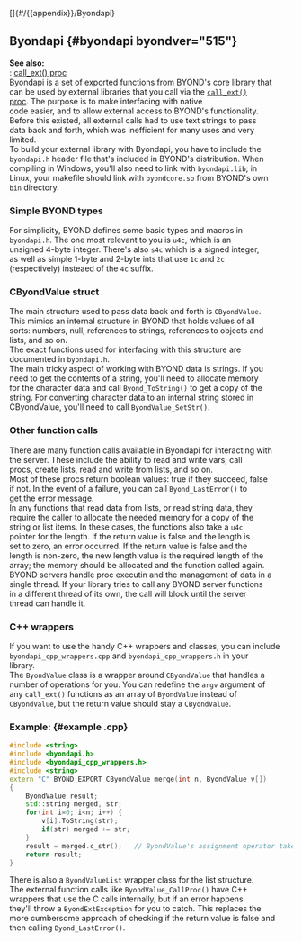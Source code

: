 []{#/{{appendix}}/Byondapi}    
## Byondapi {#byondapi byondver="515"}    
**See also:**    
:   [call_ext() proc](/ref/proc/call_ext.md)    
Byondapi is a set of exported functions from BYOND\'s core library that    
can be used by external libraries that you call via the [`call_ext()`    
proc](/ref/proc/call_ext.md). The purpose is to make interfacing with native    
code easier, and to allow external access to BYOND\'s functionality.    
Before this existed, all external calls had to use text strings to pass    
data back and forth, which was inefficient for many uses and very    
limited.    
To build your external library with Byondapi, you have to include the    
`byondapi.h` header file that\'s included in BYOND\'s distribution. When    
compiling in Windows, you\'ll also need to link with `byondapi.lib`; in    
Linux, your makefile should link with `byondcore.so` from BYOND\'s own    
`bin` directory.    
### Simple BYOND types    
For simplicity, BYOND defines some basic types and macros in    
`byondapi.h`. The one most relevant to you is `u4c`, which is an    
unsigned 4-byte integer. There\'s also `s4c` which is a signed integer,    
as well as simple 1-byte and 2-byte ints that use `1c` and `2c`    
(respectively) insteaed of the `4c` suffix.    
### CByondValue struct    
The main structure used to pass data back and forth is `CByondValue`.    
This mimics an internal structure in BYOND that holds values of all    
sorts: numbers, null, references to strings, references to objects and    
lists, and so on.    
The exact functions used for interfacing with this structure are    
documented in `byondapi.h`.    
The main tricky aspect of working with BYOND data is strings. If you    
need to get the contents of a string, you\'ll need to allocate memory    
for the character data and call `Byond_ToString()` to get a copy of the    
string. For converting character data to an internal string stored in    
CByondValue, you\'ll need to call `ByondValue_SetStr()`.    
### Other function calls    
There are many function calls available in Byondapi for interacting with    
the server. These include the ability to read and write vars, call    
procs, create lists, read and write from lists, and so on.    
Most of these procs return boolean values: true if they succeed, false    
if not. In the event of a failure, you can call `Byond_LastError()` to    
get the error message.    
In any functions that read data from lists, or read string data, they    
require the caller to allocate the needed memory for a copy of the    
string or list items. In these cases, the functions also take a `u4c`    
pointer for the length. If the return value is false and the length is    
set to zero, an error occurred. If the return value is false and the    
length is non-zero, the new length value is the required length of the    
array; the memory should be allocated and the function called again.    
BYOND servers handle proc executin and the management of data in a    
single thread. If your library tries to call any BYOND server functions    
in a different thread of its own, the call will block until the server    
thread can handle it.    
### C++ wrappers    
If you want to use the handy C++ wrappers and classes, you can include    
`byondapi_cpp_wrappers.cpp` and `byondapi_cpp_wrappers.h` in your    
library.    
The `ByondValue` class is a wrapper around `CByondValue` that handles a    
number of operations for you. You can redefine the `argv` argument of    
any `call_ext()` functions as an array of `ByondValue` instead of    
`CByondValue`, but the return value should stay a `CByondValue`.    
### Example: {#example .cpp}    
``` cpp    
#include <string>    
#include <byondapi.h>    
#include <byondapi_cpp_wrappers.h>    
#include <string>    
extern "C" BYOND_EXPORT CByondValue merge(int n, ByondValue v[])    
{    
    ByondValue result;    
    std::string merged, str;    
    for(int i=0; i<n; i++) {    
        v[i].ToString(str);    
        if(str) merged += str;    
    }    
    result = merged.c_str();   // ByondValue's assignment operator takes care of everything    
    return result;    
}    
```    
There is also a `ByondValueList` wrapper class for the list structure.    
The external function calls like `ByondValue_CallProc()` have C++    
wrappers that use the C calls internally, but if an error happens    
they\'ll throw a `ByondExtException` for you to catch. This replaces the    
more cumbersome approach of checking if the return value is false and    
then calling `Byond_LastError()`.  